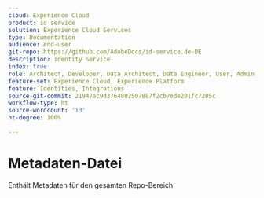 ```yaml
---
cloud: Experience Cloud
product: id service
solution: Experience Cloud Services
type: Documentation
audience: end-user
git-repo: https://github.com/AdobeDocs/id-service.de-DE
description: Identity Service
index: true
role: Architect, Developer, Data Architect, Data Engineer, User, Admin, Leader
feature-set: Experience Cloud, Experience Platform
feature: Identities, Integrations
source-git-commit: 21947ac9d3764802507887f2cb7ede201fc7205c
workflow-type: ht
source-wordcount: '13'
ht-degree: 100%

---
```



# Metadaten-Datei

Enthält Metadaten für den gesamten Repo-Bereich